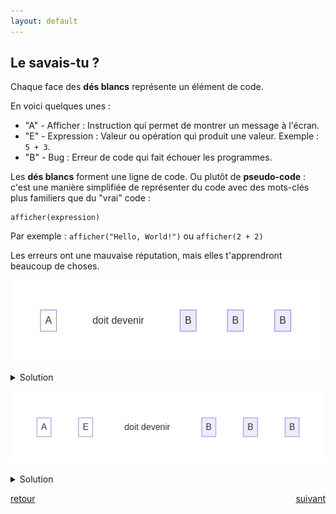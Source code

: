 ```yaml
---
layout: default
---
```


<div markdown="1">

## Le savais-tu ?

Chaque face des **dés blancs** représente un élément de code.

En voici quelques unes :

* "A" - Afficher : Instruction qui permet de montrer un message à l'écran.
* "E" - Expression : Valeur ou opération qui produit une valeur. Exemple : `5 + 3`.
* "B" - Bug : Erreur de code qui fait échouer les programmes.

Les **dés blancs** forment une ligne de code. Ou plutôt de **pseudo-code** : c'est une manière simplifiée de représenter du code avec des mots-clés plus familiers que du "vrai" code :

    afficher(expression)

Par exemple : `afficher("Hello, World!")` ou `afficher(2 + 2)`

</div>

<div markdown="1">

Les erreurs ont une mauvaise réputation, mais elles t'apprendront beaucoup de choses.

![](assets/2.png)

<details markdown="on">
<summary>Solution</summary>

<img src="assets/2s.png" alt="">
</details>

![](assets/3.png)

<details markdown="on">
<summary>Solution</summary>

<img src="assets/3s.png" alt="">
</details>

</div>

<div markdown="1" style="grid-column: 1 / -1; display: flex; justify-content: space-between">

[retour](./3)

[suivant](./5)

</div>
